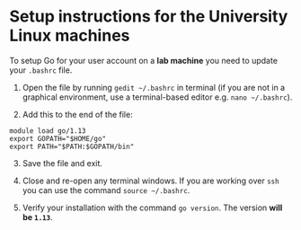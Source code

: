 # Setup instructions for the University Linux machines

To setup Go for your user account on a **lab machine** you need to update your `.bashrc` file.

1. Open the file by running `gedit ~/.bashrc` in terminal (if you are not in a graphical environment, use a terminal-based editor e.g. `nano ~/.bashrc`).

2. Add this to the end of the file:

```
module load go/1.13
export GOPATH="$HOME/go"
export PATH="$PATH:$GOPATH/bin"
```

3. Save the file and exit.

4. Close and re-open any terminal windows. If you are working over `ssh` you can use the command `source ~/.bashrc`.

5. Verify your installation with the command `go version`. The version **will be `1.13`**.
